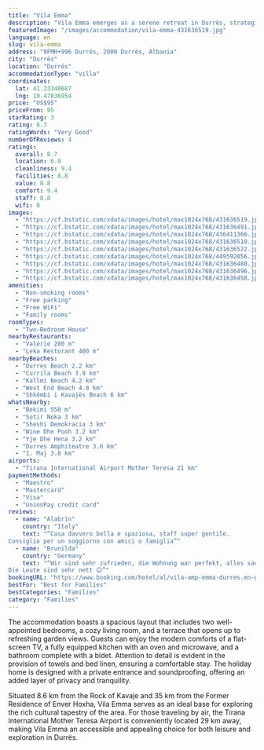 ```yaml
---
title: "Vila Emma"
description: "Vila Emma emerges as a serene retreat in Durrës, strategically positioned a mere 35 km from the historic Skanderbeg Square and 39 km from the scenic Dajti Ekspres Cable Car."
featuredImage: "/images/accommodation/vila-emma-431636519.jpg"
language: en
slug: vila-emma
address: "8FMH+996 Durrës, 2000 Durrës, Albania"
city: "Durrës"
location: "Durrës"
accommodationType: "villa"
coordinates:
  lat: 41.33340687
  lng: 19.47836954
price: "US$95"
priceFrom: 95
starRating: 3
rating: 8.7
ratingWords: "Very Good"
numberOfReviews: 4
ratings:
  overall: 8.7
  location: 6.9
  cleanliness: 9.4
  facilities: 8.8
  value: 8.8
  comfort: 9.4
  staff: 8.8
  wifi: 0
images:
  - "https://cf.bstatic.com/xdata/images/hotel/max1024x768/431636519.jpg?k=3fcd62bb1d5505ab18f404f11399b18c3ab70522a5f1f5a1207629728d4dd70b&o=&hp=1"
  - "https://cf.bstatic.com/xdata/images/hotel/max1024x768/431636491.jpg?k=c2aff2b3cbed83aef7b40ef5b21b7cf4c77c7ef981a51cd1031add3f3224339a&o=&hp=1"
  - "https://cf.bstatic.com/xdata/images/hotel/max1024x768/436411366.jpg?k=b60eb4cd7ec4b799af9aa64c0d43ac3cfccce4ffe7c0afac6b70d0e6a80ece96&o=&hp=1"
  - "https://cf.bstatic.com/xdata/images/hotel/max1024x768/431636510.jpg?k=214eb35f705e0cae6fc4673b3565409b9120b29a51140d49c581b6c77b19ef94&o=&hp=1"
  - "https://cf.bstatic.com/xdata/images/hotel/max1024x768/431636522.jpg?k=81627406d6734083c238a48daa65783d0268776121ebbed81d27430081785d24&o=&hp=1"
  - "https://cf.bstatic.com/xdata/images/hotel/max1024x768/449592056.jpg?k=41ff31c9e4a1c6747e0192729de627bb340ab2feef712e30be6ca01a2ed4cbc1&o=&hp=1"
  - "https://cf.bstatic.com/xdata/images/hotel/max1024x768/431636480.jpg?k=b61edbd84775400682f93891ba64bd5cd9ea15ac40ea1cf390765f771aa4d79a&o=&hp=1"
  - "https://cf.bstatic.com/xdata/images/hotel/max1024x768/431636496.jpg?k=00ea4b92259184d32b700b2ebc7cc25cf053ee7a14a58e6bc00def590962434f&o=&hp=1"
  - "https://cf.bstatic.com/xdata/images/hotel/max1024x768/431636458.jpg?k=241a69f86a72c2ea02695e3471039f5cdb3868b4f78850d96d220d7aa2ff9875&o=&hp=1"
amenities:
  - "Non-smoking rooms"
  - "Free parking"
  - "Free WiFi"
  - "Family rooms"
roomTypes:
  - "Two-Bedroom House"
nearbyRestaurants:
  - "Valerie 200 m"
  - "Leka Restorant 400 m"
nearbyBeaches:
  - "Durres Beach 2.2 km"
  - "Currila Beach 3.9 km"
  - "Kallmi Beach 4.2 km"
  - "West End Beach 4.8 km"
  - "Shkëmbi i Kavajës Beach 6 km"
whatsNearby:
  - "Bekimi 550 m"
  - "Sotir Noka 3 km"
  - "Sheshi Demokracia 3 km"
  - "Wine Dhe Pooh 3.2 km"
  - "Yje Dhe Hena 3.2 km"
  - "Durres Amphiteatre 3.6 km"
  - "1. Maj 3.8 km"
airports:
  - "Tirana International Airport Mother Teresa 21 km"
paymentMethods:
  - "Maestro"
  - "Mastercard"
  - "Visa"
  - "UnionPay credit card"
reviews:
  - name: "Alabrin"
    country: "Italy"
    text: "“Casa davvero bella e spaziosa, staff super gentile.
Consiglio per un soggiorno con amici o famiglia”"
  - name: "Brunilda"
    country: "Germany"
    text: "“Wir sind sehr zufrieden, die Wohnung war perfekt, alles sauber und schön. Kann ich nur weiterempfehlen.
Die Leute sind sehr nett 😊”"
bookingURL: "https://www.booking.com/hotel/al/vila-amp-emma-durres.en-gb.html?aid=8035640"
bestFor: "Best for Families"
bestCategories: "Families"
category: "Families"
---
```


The accommodation boasts a spacious layout that includes two well-appointed bedrooms, a cozy living room, and a terrace that opens up to refreshing garden views. Guests can enjoy the modern comforts of a flat-screen TV, a fully equipped kitchen with an oven and microwave, and a bathroom complete with a bidet. Attention to detail is evident in the provision of towels and bed linen, ensuring a comfortable stay. The holiday home is designed with a private entrance and soundproofing, offering an added layer of privacy and tranquility.

Situated 8.6 km from the Rock of Kavaje and 35 km from the Former Residence of Enver Hoxha, Vila Emma serves as an ideal base for exploring the rich cultural tapestry of the area. For those traveling by air, the Tirana International Mother Teresa Airport is conveniently located 29 km away, making Vila Emma an accessible and appealing choice for both leisure and exploration in Durrës.